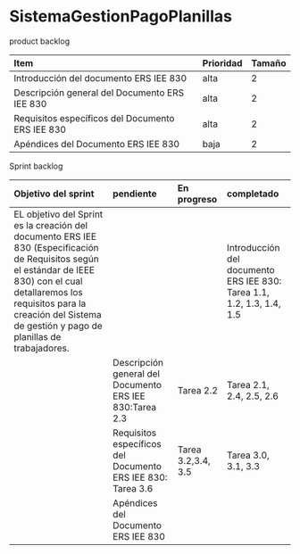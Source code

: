 # SistemaGestionPagoPlanillas
product backlog

| Item | Prioridad| Tamaño |
|  :---         |      :---      |          :---  |
| Introducción del documento ERS IEE 830     | alta     | 2    |
| Descripción general del Documento ERS IEE 830   | alta     | 2    |
|Requisitos específicos del Documento ERS IEE 830  | alta     | 2    |
|Apéndices del Documento ERS IEE 830  | baja    | 2    |


Sprint backlog

| Objetivo del sprint | pendiente|En progreso |completado|
|  :---         |      :---       |   :---  | :--- |
|EL objetivo del Sprint es la creación del documento ERS IEE 830 (Especificación de Requisitos según el estándar de IEEE 830) con el cual detallaremos los requisitos para la creación del Sistema de gestión y pago de planillas de trabajadores.|| |Introducción del documento ERS IEE 830: Tarea 1.1, 1.2, 1.3, 1.4, 1.5|
||Descripción general del Documento ERS IEE 830:Tarea 2.3 |Tarea 2.2| Tarea 2.1, 2.4, 2.5, 2.6|
||Requisitos específicos del Documento ERS IEE 830: Tarea 3.6|Tarea 3.2,3.4, 3.5|Tarea 3.0, 3.1, 3.3|
||Apéndices del Documento ERS IEE 830 |||

